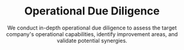 ---
layout: sub-industry
parent: Private Equity
order: 2
title: "Operational Due Diligence"
subtitle: "We conduct in-depth operational due diligence to assess the target company's operational capabilities, identify improvement areas, and validate potential synergies."
  
challenges:
  - "Assessing the operational health of target companies"
  - "Identifying hidden operational risks and opportunities"
  - "Quantifying potential synergies accurately"
  - "Aligning operational strategies with investment goals"
  
solutions:
  - title: "Operational Assessment"
    content:
      - "Comprehensive review of existing processes and systems"
      - "Benchmarking against industry standards"
      - "Identifying operational strengths and weaknesses"
  - title: "Synergy Identification and Validation"
    content:
      - "Quantifying cost-saving opportunities"
      - "Assessing revenue enhancement potential"
      - "Validating integration feasibility and impact"
  - title: "Risk Assessment and Mitigation"
    content:
      - "Identifying operational risks pre and post-acquisition"
      - "Developing strategies to mitigate identified risks"
      - "Creating contingency plans for critical operational areas"
  
outcomes:
  - "Thorough understanding of target company's operational capabilities"
  - "Accurate identification and quantification of synergies"
  - "Mitigated operational risks leading to smoother integrations"
  - "Informed investment decisions based on robust operational insights"
  
why_choose:
  - "Deep Operational Expertise: Extensive experience in conducting operational due diligence for PE firms."
  - "Analytical Rigor: Utilizing advanced analytics to uncover hidden insights and synergies."
  - "Comprehensive Review: Covering all aspects of operations from processes to systems and culture."
  - "Strategic Alignment: Ensuring operational strategies align with your investment objectives."
  - "Proven Methodologies: Employing tested frameworks for accurate and reliable assessments."
  
cta: "Need a detailed operational analysis for your next acquisition? Contact SLKone today to discover how our Operational Due Diligence services can provide the insights you need for informed investment decisions."
---